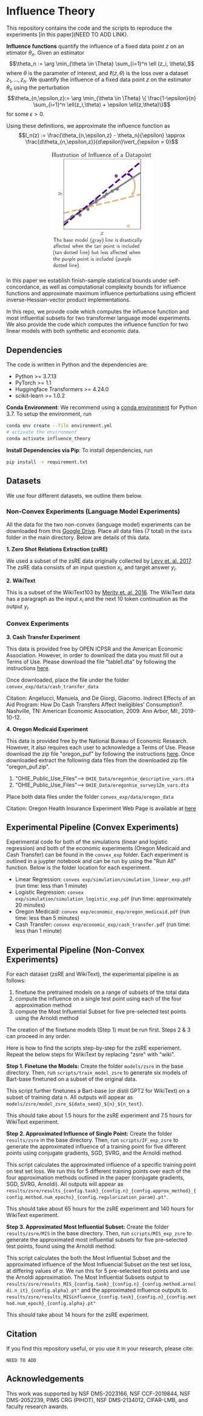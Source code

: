 # Influence Theory 
This repository contains the code and the scripts to reproduce the experiments 
[in this paper](NEED TO ADD LINK). 

**Influence functions** quantify the influence of a fixed data point $z$ on an etimator $\theta_n$. 
Given an estimator $$\theta_n := \arg \min_{\theta \in \Theta} \sum_{i=1}^n \ell (z_i, \theta),$$ where 
$\theta$ is the parameter of interest, and $\ell(z,\theta)$ is the loss over a dataset $z_1,...,z_n$. We quantify the influence of a fixed data point $z$ on the estimator $\theta_n$ using the perturbation
$$\theta_{n,\epsilon,z}:= \arg \min_{\theta \in \Theta} \{ \frac{1-\epsilon}{n} \sum_{i=1}^n \ell(z_i,\theta) + \epsilon \ell(z,\theta)\}$$
for some $\epsilon > 0$.

Using these definitions, we approximate the influence function as
$$I_n(z) := \frac{\theta_{n,\epsilon,z} - \theta_n}{\epsilon} \approx \frac{d\theta_{n,\epsilon,z}}{d\epsilon}\vert_{\epsilon = 0}$$

<p align="center">
<img src="influence_function_visual.png" width="275">
</p>

In this paper we establish finish-sample statistical bounds under self-concordance, 
as well as computational complexity bounds for influence functions and 
approximate maximum influence perturbations using efficient inverse-Hessian-vector 
product implementations.

In this repo, we provide code which computes the influence function and most influential subsets for two transformer language model experiments. We also provide the code which computes the influence function for two linear models with both synthetic and economic data.

## Dependencies
The code is written in Python and the dependencies are:
- Python >= 3.7.13
- PyTorch >= 1.1
- Huggingface Transformers >= 4.24.0
- scikit-learn >= 1.0.2

**Conda Environment**:
We recommend using a [conda environment](https://docs.conda.io/en/latest/miniconda.html)
for Python 3.7.
To setup the environment, run
```bash
conda env create --file environment.yml
# activate the environment
conda activate influence_theory
```
**Install Dependencies via Pip**:
To install dependencies, run
```bash
pip install -r requirement.txt
```
## Datasets
We use four different datasets, we outline them below. 

### Non-Convex Experiments (Language Model Experiments)
All the data for the two non-convex (language model) experiments can be downloaded from this [Google Drive](https://drive.google.com/drive/u/2/folders/10O8SPuWVR-1YrHf0U8amYR90FGg7EayF). Place all data files (7 total) in the `data` folder in the main directory. Below are details of this data.

**1. Zero Shot Relations Extraction (zsRE)**

We used a subset of the zsRE data originally collected by [Levy et. al. 2017](http://nlp.cs.washington.edu/zeroshot/). The zsRE data consists of an input question $x_i$, and target answer $y_i$. 

**2. WikiText**

This is a subset of the WikiText103 by [Merity et. al. 2016](https://arxiv.org/abs/1609.07843). The WikiText data has a paragraph as the input $x_i$ and the next 10 token continuation as the output $y_i$.

### Convex Experiments

**3. Cash Transfer Experiment**

This data is provided free by OPEN ICPSR and the American Economic Association. However, in order to download the data you must fill out a Terms of Use. Please download the file "table1.dta" by following the instructions [here](https://www.openicpsr.org/openicpsr/project/113289/version/V1/view?path=/openicpsr/113289/fcr:versions/V1/table1.dta&type=file). 

Once downloaded, place the file under the folder `convex_exp/data/cash_transfer_data` 

Citation: Angelucci, Manuela, and De Giorgi, Giacomo. Indirect Effects of an Aid Program: How Do Cash Transfers Affect Ineligibles’ Consumption?. Nashville, TN: American Economic Association, 2009. Ann Arbor, MI:, 2019-10-12.

**4. Oregon Medicaid Experiment**

This data is provided free by the National Bureau of Economic Research. However, it also requires each user to acknowledge a Terms of Use. Please download the zip file "oregon_puf" by following the instructions [here](https://www.nber.org/research/data/oregon-health-insurance-experiment-data). Once downloaded extract the following data files from the downloaded zip file "oregon_puf.zip".
  1. "OHIE_Public_Use_Files"--> `OHIE_Data/oregonhie_descriptive_vars.dta`
  2. "OHIE_Public_Use_Files"--> `OHIE_Data/oregonhie_survey12m_vars.dta`

Place both data files under the folder `convex_exp/data/oregon_data` 

Citation: Oregon Health Insurance Experiment Web Page is available at [here](www.nber.org/oregon)

## Experimental Pipeline (Convex Experiments)
Experimental code for both of the simulations (linear and logistic regression) and both of the economic experiments (Oregon Medicaid and Cash Transfer) can be found in the `convex_exp` folder. Each experiment is outlined in a juypter notebook and can be run by using the "Run All" function. Below is the folder location for each experiment.
* Linear Regression: `convex exp/simulation/simulation_linear_exp.pdf` (run time: less than 1 minute)
* Logistic Regression: `convex exp/simulation/simulation_logistic_exp.pdf` (run time: approximately 20 minutes)
* Oregon Medicaid: `convex exp/economic_exp/oregon_medicaid.pdf` (run time: less than 5 minutes)
* Cash Transfer: `convex exp/economic_exp/cash_transfer.pdf` (run time: less than 1 minute)

## Experimental Pipeline (Non-Convex Experiments)
For each dataset (zsRE and WikiText), the experimental pipeline is as follows:
1. finetune the pretrained models on a range of subsets of the total data
2. compute the influence on a single test point using each of the four approximation method
3. compute the Most Influential Subset for five pre-selected test points using the Arnoldi method

The creation of the finetune models (Step 1) must be run first. Steps 2 & 3 can proceed in any order.

Here is how to find the scripts step-by-step for the zsRE experiement. Repeat the below steps for WikiText by replacing "zsre" with "wiki". 

**Step 1. Finetune the Models:**
Create the folder `models/zsre` in the base directory. Then, run `scripts/train_model_zsre` to generate six models of Bart-base finetuned on a subset of the original data. 

This script further finetunes a Bart-base (or distil GPT2 for WikiText) on a subset of training data n. All outputs will appear as `models/zsre/model_zsre_${data_seed}_${n}_${n_test}`.

This should take about 1.5 hours for the zsRE experiment and 7.5 hours for WikiText experiment. 

**Step 2. Approximated Influence of Single Point:**
Create the folder `results/zsre` in the base directory. Then, run `scripts/IF_exp_zsre` to generate the approximated influence of a training point for five different points using conjugate gradients, SGD, SVRG, and the Arnoldi method.

This script calculates the approximated influence of a specific training point on test set loss. We run this for 5 different training points over each of the four approximation methods outlined in the paper (conjugate gradients, SGD, SVRG, Arnoldi). All outputs will appear as `results/zsre/results_{config.task}_{config.n}_{config.approx_method}_{config.method.num_epochs}_{config.regularization_param}.pt"`.

This should take about 65 hours for the zsRE experiment and 140 hours for WikiText experiment. 

**Step 3. Approximated Most Influential Subset:**
Create the folder `results/zsre/MIS` in the base directory. Then, run `scripts/MIS_exp_zsre` to generate the approximated most influential subsets for five pre-selected test points, found using the Arnoldi method.

This script calculates the both the Most Influential Subset and the approximated influence of the Most Influencial Subset on the test set loss, at differing values of $\alpha$. We run this for 5 pre-selected test points and use the Arnoldi approximation. The Most Influential Subsets output to `results/zsre/results_MIS_{config.task}_{config.n}_{config.method.arnoldi.n_it}_{config.alpha}.pt"` and the approximated influence outputs to `results/zsre/results_MISinfluence_{config.task}_{config.n}_{config.method.num_epoch}_{config.alpha}.pt"`

This should take about 14 hours for the zsRE experiment. 

## Citation
If you find this repository useful, or you use it in your research, please cite:
```
NEED TO ADD
```
    
## Acknowledgements
This work was supported by NSF DMS-2023166, NSF CCF-2019844, NSF DMS-2052239, PIMS CRG (PIHOT), NSF DMS-2134012, CIFAR-LMB, and faculty research awards.
